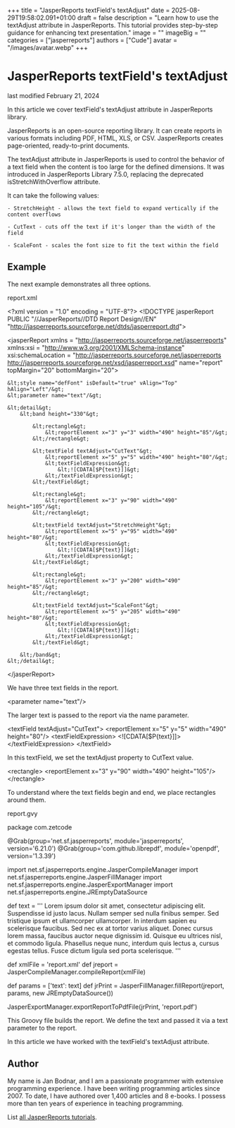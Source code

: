 +++
title = "JasperReports textField's textAdjust"
date = 2025-08-29T19:58:02.091+01:00
draft = false
description = "Learn how to use the textAdjust attribute in JasperReports. This tutorial provides step-by-step guidance for enhancing text presentation."
image = ""
imageBig = ""
categories = ["jasperreports"]
authors = ["Cude"]
avatar = "/images/avatar.webp"
+++

# JasperReports textField's textAdjust

last modified February 21, 2024

In this article we cover textField's textAdjust attribute in JasperReports
library.

JasperReports is an open-source reporting library. It can create
reports in various formats including PDF, HTML, XLS, or CSV. JasperReports
creates page-oriented, ready-to-print documents.

The textAdjust attribute in JasperReports is used to control the
behavior of a text field when the content is too large for the defined
dimensions. It was introduced in JasperReports Library 7.5.0, replacing the
deprecated isStretchWithOverflow attribute.

It can take the following values:

    - StretchHeight - allows the text field to expand vertically if the content overflows

    - CutText - cuts off the text if it's longer than the width of the field

    - ScaleFont - scales the font size to fit the text within the field

## Example

The next example demonstrates all three options.

report.xml
  

&lt;?xml version = "1.0" encoding = "UTF-8"?&gt;
&lt;!DOCTYPE jasperReport PUBLIC "//JasperReports//DTD Report Design//EN"
        "http://jasperreports.sourceforge.net/dtds/jasperreport.dtd"&gt;

&lt;jasperReport xmlns = "http://jasperreports.sourceforge.net/jasperreports"
              xmlns:xsi = "http://www.w3.org/2001/XMLSchema-instance"
              xsi:schemaLocation = "http://jasperreports.sourceforge.net/jasperreports
                                    http://jasperreports.sourceforge.net/xsd/jasperreport.xsd"
              name="report" topMargin="20" bottomMargin="20"&gt;

    &lt;style name="defFont" isDefault="true" vAlign="Top" hAlign="Left"/&gt;
    &lt;parameter name="text"/&gt;

    &lt;detail&gt;
        &lt;band height="330"&gt;

            &lt;rectangle&gt;
                &lt;reportElement x="3" y="3" width="490" height="85"/&gt;
            &lt;/rectangle&gt;

            &lt;textField textAdjust="CutText"&gt;
                &lt;reportElement x="5" y="5" width="490" height="80"/&gt;
                &lt;textFieldExpression&gt;
                    &lt;![CDATA[$P{text}]]&gt;
                &lt;/textFieldExpression&gt;
            &lt;/textField&gt;

            &lt;rectangle&gt;
                &lt;reportElement x="3" y="90" width="490" height="105"/&gt;
            &lt;/rectangle&gt;

            &lt;textField textAdjust="StretchHeight"&gt;
                &lt;reportElement x="5" y="95" width="490" height="80"/&gt;
                &lt;textFieldExpression&gt;
                    &lt;![CDATA[$P{text}]]&gt;
                &lt;/textFieldExpression&gt;
            &lt;/textField&gt;

            &lt;rectangle&gt;
                &lt;reportElement x="3" y="200" width="490" height="85"/&gt;
            &lt;/rectangle&gt;

            &lt;textField textAdjust="ScaleFont"&gt;
                &lt;reportElement x="5" y="205" width="490" height="80"/&gt;
                &lt;textFieldExpression&gt;
                    &lt;![CDATA[$P{text}]]&gt;
                &lt;/textFieldExpression&gt;
            &lt;/textField&gt;

        &lt;/band&gt;
    &lt;/detail&gt;

&lt;/jasperReport&gt;

We have three text fields in the report.

&lt;parameter name="text"/&gt;

The larger text is passed to the report via the name parameter.

&lt;textField textAdjust="CutText"&gt;
    &lt;reportElement x="5" y="5" width="490" height="80"/&gt;
    &lt;textFieldExpression&gt;
        &lt;![CDATA[$P{text}]]&gt;
    &lt;/textFieldExpression&gt;
&lt;/textField&gt;

In this textField, we set the textAdjust property 
to CutText value.

&lt;rectangle&gt;
    &lt;reportElement x="3" y="90" width="490" height="105"/&gt;
&lt;/rectangle&gt;

To understand where the text fields begin and end, we place rectangles around 
them.

report.gvy
  

package com.zetcode

@Grab(group='net.sf.jasperreports', module='jasperreports', version='6.21.0')
@Grab(group='com.github.librepdf', module='openpdf', version='1.3.39')

import net.sf.jasperreports.engine.JasperCompileManager
import net.sf.jasperreports.engine.JasperFillManager
import net.sf.jasperreports.engine.JasperExportManager
import net.sf.jasperreports.engine.JREmptyDataSource

def text = '''
Lorem ipsum dolor sit amet, consectetur adipiscing elit. Suspendisse id justo 
lacus. Nullam semper sed nulla finibus semper. Sed tristique ipsum et
ullamcorper ullamcorper. In interdum sapien eu scelerisque faucibus. Sed nec ex
at tortor varius aliquet. Donec cursus lorem massa, faucibus auctor neque
dignissim id. Quisque eu ultrices nisl, et commodo ligula. Phasellus neque nunc,
interdum quis lectus a, cursus egestas tellus. Fusce dictum ligula sed porta
scelerisque. 
'''

def xmlFile = 'report.xml'
def jreport = JasperCompileManager.compileReport(xmlFile)

def params = ['text': text]
def jrPrint = JasperFillManager.fillReport(jreport, params,
        new JREmptyDataSource())

JasperExportManager.exportReportToPdfFile(jrPrint, 'report.pdf')

This Groovy file builds the report. We define the text and passed it via a 
text parameter to the report.

In this article we have worked with the textField's textAdjust
attribute.

## Author

My name is Jan Bodnar, and I am a passionate programmer with extensive
programming experience. I have been writing programming articles since 2007.
To date, I have authored over 1,400 articles and 8 e-books. I possess more
than ten years of experience in teaching programming.

List [all JasperReports tutorials](/all/#jasper).